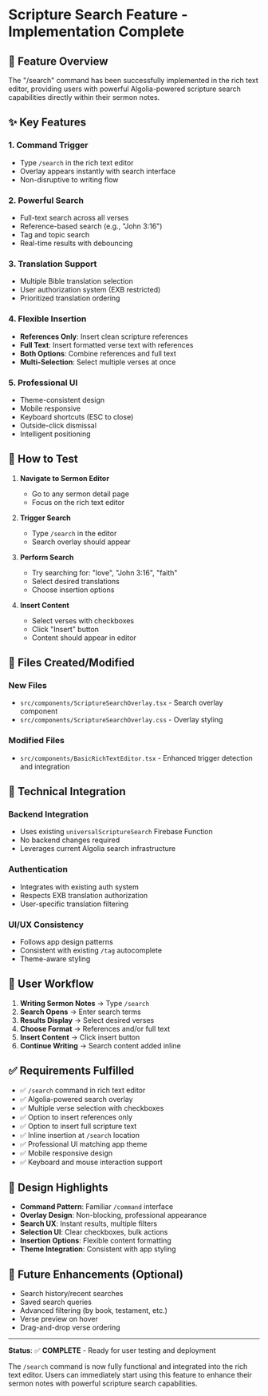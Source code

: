 # Scripture Search Feature - Implementation Complete

## 🎉 Feature Overview

The "/search" command has been successfully implemented in the rich text editor, providing users with powerful Algolia-powered scripture search capabilities directly within their sermon notes.

## ✨ Key Features

### 1. **Command Trigger**
- Type `/search` in the rich text editor
- Overlay appears instantly with search interface
- Non-disruptive to writing flow

### 2. **Powerful Search**
- Full-text search across all verses
- Reference-based search (e.g., "John 3:16")
- Tag and topic search
- Real-time results with debouncing

### 3. **Translation Support**
- Multiple Bible translation selection
- User authorization system (EXB restricted)
- Prioritized translation ordering

### 4. **Flexible Insertion**
- **References Only**: Insert clean scripture references
- **Full Text**: Insert formatted verse text with references
- **Both Options**: Combine references and full text
- **Multi-Selection**: Select multiple verses at once

### 5. **Professional UI**
- Theme-consistent design
- Mobile responsive
- Keyboard shortcuts (ESC to close)
- Outside-click dismissal
- Intelligent positioning

## 🚀 How to Test

1. **Navigate to Sermon Editor**
   - Go to any sermon detail page
   - Focus on the rich text editor

2. **Trigger Search**
   - Type `/search` in the editor
   - Search overlay should appear

3. **Perform Search**
   - Try searching for: "love", "John 3:16", "faith"
   - Select desired translations
   - Choose insertion options

4. **Insert Content**
   - Select verses with checkboxes
   - Click "Insert" button
   - Content should appear in editor

## 📁 Files Created/Modified

### New Files
- `src/components/ScriptureSearchOverlay.tsx` - Search overlay component
- `src/components/ScriptureSearchOverlay.css` - Overlay styling

### Modified Files
- `src/components/BasicRichTextEditor.tsx` - Enhanced trigger detection and integration

## 🔧 Technical Integration

### Backend Integration
- Uses existing `universalScriptureSearch` Firebase Function
- No backend changes required
- Leverages current Algolia search infrastructure

### Authentication
- Integrates with existing auth system
- Respects EXB translation authorization
- User-specific translation filtering

### UI/UX Consistency
- Follows app design patterns
- Consistent with existing `/tag` autocomplete
- Theme-aware styling

## 🎯 User Workflow

1. **Writing Sermon Notes** → Type `/search`
2. **Search Opens** → Enter search terms
3. **Results Display** → Select desired verses
4. **Choose Format** → References and/or full text
5. **Insert Content** → Click insert button
6. **Continue Writing** → Search content added inline

## ✅ Requirements Fulfilled

- ✅ `/search` command in rich text editor
- ✅ Algolia-powered search overlay
- ✅ Multiple verse selection with checkboxes
- ✅ Option to insert references only
- ✅ Option to insert full scripture text
- ✅ Inline insertion at `/search` location
- ✅ Professional UI matching app theme
- ✅ Mobile responsive design
- ✅ Keyboard and mouse interaction support

## 🎨 Design Highlights

- **Command Pattern**: Familiar `/command` interface
- **Overlay Design**: Non-blocking, professional appearance
- **Search UX**: Instant results, multiple filters
- **Selection UI**: Clear checkboxes, bulk actions
- **Insertion Options**: Flexible content formatting
- **Theme Integration**: Consistent with app styling

## 🔮 Future Enhancements (Optional)

- Search history/recent searches
- Saved search queries
- Advanced filtering (by book, testament, etc.)
- Verse preview on hover
- Drag-and-drop verse ordering

---

**Status**: ✅ **COMPLETE** - Ready for user testing and deployment

The `/search` command is now fully functional and integrated into the rich text editor. Users can immediately start using this feature to enhance their sermon notes with powerful scripture search capabilities.
